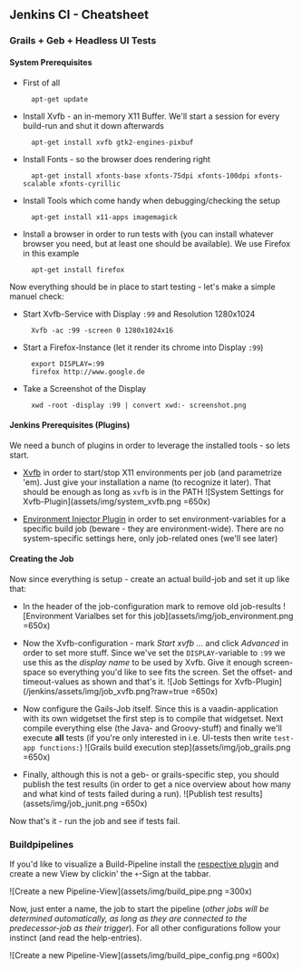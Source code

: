 ## Jenkins CI - Cheatsheet

### Grails + Geb + Headless UI Tests

#### System Prerequisites 
- First of all

        apt-get update

- Install Xvfb - an in-memory X11 Buffer. We'll start a session for every build-run and
  shut it down afterwards

        apt-get install xvfb gtk2-engines-pixbuf

- Install Fonts - so the browser does rendering right

        apt-get install xfonts-base xfonts-75dpi xfonts-100dpi xfonts-scalable xfonts-cyrillic

- Install Tools which come handy when debugging/checking the setup

        apt-get install x11-apps imagemagick

- Install a browser in order to run tests with (you can install whatever browser you need, but at
  least one should be available). We use Firefox in this example

        apt-get install firefox

Now everything should be in place to start testing - let's make a simple manuel check:

- Start Xvfb-Service with Display `:99` and Resolution 1280x1024

        Xvfb -ac :99 -screen 0 1280x1024x16

- Start a Firefox-Instance (let it render its chrome into Display `:99`)

        export DISPLAY=:99
        firefox http://www.google.de

- Take a Screenshot of the Display

        xwd -root -display :99 | convert xwd:- screenshot.png

#### Jenkins Prerequisites (Plugins)

We need a bunch of plugins in order to leverage the installed tools - so lets start.

- [Xvfb][xvfb] in order to start/stop X11 environments per job (and parametrize 'em). Just give your installation a name (to recognize it later). That should be enough as long as `xvfb` is in the PATH 
![System Settings for Xvfb-Plugin](assets/img/system_xvfb.png =650x)

- [Environment Injector Plugin][envInject] in order to set environment-variables for a specific build job (beware - they are environment-wide). There are no system-specific settings here, only job-related ones (we'll see later)

#### Creating the Job

Now since everything is setup - create an actual build-job and set it up like that:

- In the header of the job-configuration mark to remove old job-results
![Environment Varialbes set for this job](assets/img/job_environment.png =650x)

- Now the Xvfb-configuration - mark _Start xvfb ..._ and click _Advanced_ in order to set 
  more stuff. Since we've set the `DISPLAY`-variable to `:99` we use this as the 
  _display name_ to be used by Xvfb. Give it enough screen-space so everything you'd like to
  see fits the screen. Set the offset- and timeout-values as shown and that's it.
![Job Settings for Xvfb-Plugin](/jenkins/assets/img/job_xvfb.png?raw=true =650x)

- Now configure the Gails-Job itself. Since this is a vaadin-application with its own
  widgetset the first step is to compile that widgetset. Next compile everything else (the
  Java- and Groovy-stuff) and finally we'll execute __all__ tests (if you're only interested 
  in i.e. UI-tests then write `test-app functions:`)
![Grails build execution step](assets/img/job_grails.png =650x)

- Finally, although this is not a geb- or grails-specific step, you should publish the 
  test results (in order to get a nice overview about how many and what kind of tests failed
  during a run).
![Publish test results](assets/img/job_junit.png =650x)

Now that's it - run the job and see if tests fail.

### Buildpipelines

If you'd like to visualize a Build-Pipeline install the [respective plugin][buildPipe] and create a new View by clickin' the `+`-Sign at the tabbar.

![Create a new Pipeline-View](assets/img/build_pipe.png =300x)

Now, just enter a name, the job to start the pipeline (_other jobs will be determined 
automatically, as long as they are connected to the predecessor-job as their trigger_). For
all other configurations follow your instinct (and read the help-entries).

![Create a new Pipeline-View](assets/img/build_pipe_config.png =600x)


[xvfb]:https://wiki.jenkins-ci.org/display/JENKINS/Xvfb+Plugin
[envInject]:https://wiki.jenkins-ci.org/display/JENKINS/EnvInject+Plugin
[grails]:https://wiki.jenkins-ci.org/display/JENKINS/Grails+Plugin
[junit]:https://wiki.jenkins-ci.org/display/JENKINS/JUnit+Plugin
[buildPipe]:https://wiki.jenkins-ci.org/display/JENKINS/Build+Pipeline+Plugin
